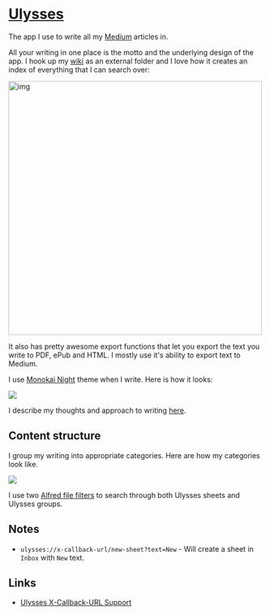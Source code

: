 # [Ulysses](https://ulyssesapp.com/)

The app I use to write all my [Medium](https://medium.com/@nikitavoloboev) articles in.

All your writing in one place is the motto and the underlying design of the app. I hook up my [wiki](https://github.com/nikitavoloboev/knowledge) as an external folder and I love how it creates an index of everything that I can search over:

<img src="http://i.imgur.com/Aa17RCQ.png" width="500" alt="img">

It also has pretty awesome export functions that let you export the text you write to PDF, ePub and HTML. I mostly use it's ability to export text to Medium.

I use [Monokai Night](https://styles.ulyssesapp.com/bundle/Monokai+Night/5bbcb619b3dafa6b4e6d6bd4) theme when I write. Here is how it looks:

![](https://i.imgur.com/5yfxluP.png)

I describe my thoughts and approach to writing [here](../../writing/writing.md).

## Content structure

I group my writing into appropriate categories. Here are how my categories look like.

![](https://i.imgur.com/2jJj2uz.png)

I use two [Alfred file filters](https://github.com/nikitavoloboev/small-workflows/tree/master/search-files#readme) to search through both Ulysses sheets and Ulysses groups.

## Notes

- `ulysses://x-callback-url/new-sheet?text=New` - Will create a sheet in `Inbox` with `New` text.

## Links

- [Ulysses X-Callback-URL Support](https://ulysses.app/kb/x-callback-url/)